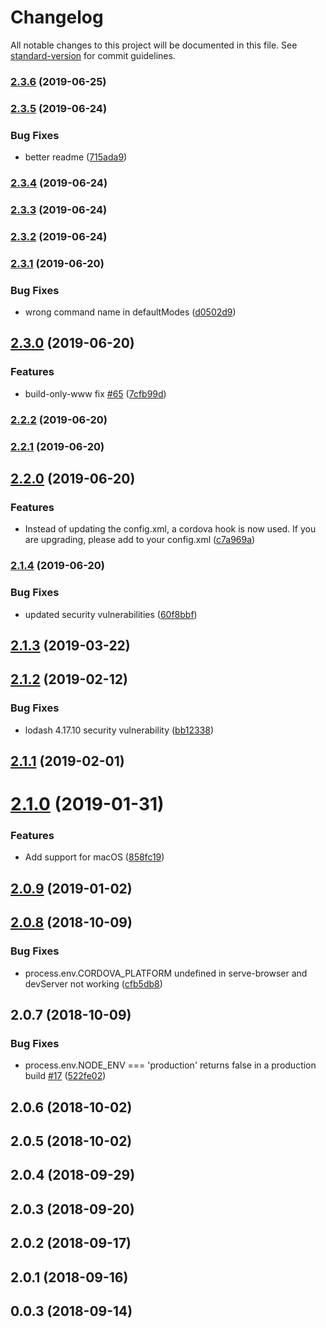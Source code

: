 # Changelog

All notable changes to this project will be documented in this file. See [standard-version](https://github.com/conventional-changelog/standard-version) for commit guidelines.

### [2.3.6](https://github.com/m0dch3n/vue-cli-plugin-cordova/compare/v2.3.5...v2.3.6) (2019-06-25)



### [2.3.5](https://github.com/m0dch3n/vue-cli-plugin-cordova/compare/v2.3.4...v2.3.5) (2019-06-24)


### Bug Fixes

* better readme ([715ada9](https://github.com/m0dch3n/vue-cli-plugin-cordova/commit/715ada9))



### [2.3.4](https://github.com/m0dch3n/vue-cli-plugin-cordova/compare/v2.3.3...v2.3.4) (2019-06-24)



### [2.3.3](https://github.com/m0dch3n/vue-cli-plugin-cordova/compare/v2.3.2...v2.3.3) (2019-06-24)



### [2.3.2](https://github.com/m0dch3n/vue-cli-plugin-cordova/compare/v2.3.1...v2.3.2) (2019-06-24)



### [2.3.1](https://github.com/m0dch3n/vue-cli-plugin-cordova/compare/v2.3.0...v2.3.1) (2019-06-20)


### Bug Fixes

* wrong command name in defaultModes ([d0502d9](https://github.com/m0dch3n/vue-cli-plugin-cordova/commit/d0502d9))



## [2.3.0](https://github.com/m0dch3n/vue-cli-plugin-cordova/compare/v2.2.2...v2.3.0) (2019-06-20)


### Features

* build-only-www fix [#65](https://github.com/m0dch3n/vue-cli-plugin-cordova/issues/65) ([7cfb99d](https://github.com/m0dch3n/vue-cli-plugin-cordova/commit/7cfb99d))



### [2.2.2](https://github.com/m0dch3n/vue-cli-plugin-cordova/compare/v2.2.1...v2.2.2) (2019-06-20)



### [2.2.1](https://github.com/m0dch3n/vue-cli-plugin-cordova/compare/v2.2.0...v2.2.1) (2019-06-20)



## [2.2.0](https://github.com/m0dch3n/vue-cli-plugin-cordova/compare/v2.1.4...v2.2.0) (2019-06-20)


### Features

* Instead of updating the config.xml, a cordova hook is now used. If you are upgrading, please add <hook type="after_prepare" src="../node_modules/vue-cli-plugin-cordova/serve-config-hook.js" /> to your config.xml ([c7a969a](https://github.com/m0dch3n/vue-cli-plugin-cordova/commit/c7a969a))



### [2.1.4](https://github.com/m0dch3n/vue-cli-plugin-cordova/compare/v2.1.3...v2.1.4) (2019-06-20)


### Bug Fixes

* updated security vulnerabilities ([60f8bbf](https://github.com/m0dch3n/vue-cli-plugin-cordova/commit/60f8bbf))



<a name="2.1.3"></a>
## [2.1.3](https://github.com/m0dch3n/vue-cli-plugin-cordova/compare/v2.1.2...v2.1.3) (2019-03-22)



<a name="2.1.2"></a>
## [2.1.2](https://github.com/m0dch3n/vue-cli-plugin-cordova/compare/v2.1.1...v2.1.2) (2019-02-12)


### Bug Fixes

* lodash 4.17.10 security vulnerability ([bb12338](https://github.com/m0dch3n/vue-cli-plugin-cordova/commit/bb12338))



<a name="2.1.1"></a>
## [2.1.1](https://github.com/m0dch3n/vue-cli-plugin-cordova/compare/v2.1.0...v2.1.1) (2019-02-01)



<a name="2.1.0"></a>
# [2.1.0](https://github.com/m0dch3n/vue-cli-plugin-cordova/compare/v2.0.9...v2.1.0) (2019-01-31)


### Features

* Add support for macOS ([858fc19](https://github.com/m0dch3n/vue-cli-plugin-cordova/commit/858fc19))



<a name="2.0.9"></a>
## [2.0.9](https://github.com/m0dch3n/vue-cli-plugin-cordova/compare/v2.0.8...v2.0.9) (2019-01-02)



<a name="2.0.8"></a>
## [2.0.8](https://github.com/m0dch3n/vue-cli-plugin-cordova/compare/v2.0.7...v2.0.8) (2018-10-09)


### Bug Fixes

* process.env.CORDOVA_PLATFORM undefined in serve-browser and devServer not working ([cfb5db8](https://github.com/m0dch3n/vue-cli-plugin-cordova/commit/cfb5db8))



<a name="2.0.7"></a>
## 2.0.7 (2018-10-09)


### Bug Fixes

* process.env.NODE_ENV === 'production' returns false in a production build [#17](https://github.com/m0dch3n/vue-cli-plugin-cordova/issues/17) ([522fe02](https://github.com/m0dch3n/vue-cli-plugin-cordova/commit/522fe02))



<a name="2.0.6"></a>
## 2.0.6 (2018-10-02)



<a name="2.0.5"></a>
## 2.0.5 (2018-10-02)



<a name="2.0.4"></a>
## 2.0.4 (2018-09-29)



<a name="2.0.3"></a>
## 2.0.3 (2018-09-20)



<a name="2.0.2"></a>
## 2.0.2 (2018-09-17)



<a name="2.0.1"></a>
## 2.0.1 (2018-09-16)



<a name="0.0.3"></a>
## 0.0.3 (2018-09-14)
